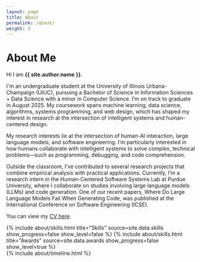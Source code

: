 ```yaml
---
layout: page
title: About
permalink: /about/
weight: 3
---
```


# **About Me**

Hi I am **{{ site.author.name }}**.<br>

I'm an undergraduate student at the University of Illinois Urbana-Champaign (UIUC), pursuing a Bachelor of Science in Information Sciences + Data Science with a minor in Computer Science. I’m on track to graduate in August 2025. My coursework spans machine learning, data science, algorithms, systems programming, and web design, which has shaped my interest in research at the intersection of intelligent systems and human-centered design.<br>

My research interests lie at the intersection of human-AI interaction, large language models, and software engineering. I’m particularly interested in how humans collaborate with intelligent systems to solve complex, technical problems—such as programming, debugging, and code comprehension.<br>

Outside the classroom, I’ve contributed to several research projects that combine empirical analysis with practical applications. Currently, I’m a research intern in the Human-Centered Software Systems Lab at Purdue University, where I collaborate on studies involving large language models (LLMs) and code generation. One of our recent papers, Where Do Large Language Models Fail When Generating Code, was published at the International Conference on Software Engineering (ICSE).

You can view my [CV here](https://github.com/zzINFO303/zzINFO303.github.io/blob/main/assets/files/resume.pdf).

<div class="row">
{% include about/skills.html title="Skills" source=site.data.skills show_progress=false show_level=false %}
{% include about/skills.html title="Awards" source=site.data.awards show_progress=false show_level=true %}
</div>

<div class="row">
{% include about/timeline.html %}
</div>

